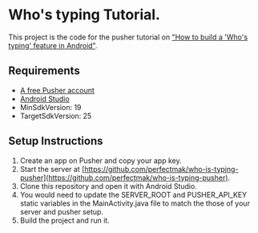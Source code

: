 # Who's typing Tutorial.

This project is the code for the pusher tutorial on ["How to build a 'Who's typing' feature in Android"](https://blog.pusher.com).

## Requirements
- [A free Pusher account](https://pusher.com)
- [Android Studio](https://developer.android.com/studio/index.html)
- MinSdkVersion: 19
- TargetSdkVersion: 25

## Setup Instructions
1. Create an app on Pusher and copy your app key.
2. Start the server at [https://github.com/perfectmak/who-is-typing-pusher](https://github.com/perfectmak/who-is-typing-pusher).
3. Clone this repository and open it with Android Studio.
4. You would need to update the SERVER_ROOT and PUSHER_API_KEY static variables in the MainActivity.java file to match the those of your server and pusher setup.
5. Build the project and run it.
